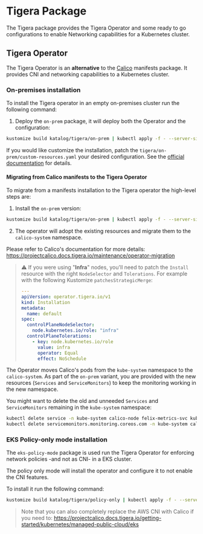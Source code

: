 # Tigera Package

The Tigera package provides the Tigera Operator and some ready to go configurations to enable Networking capabilities for a Kubernetes cluster.

## Tigera Operator

The Tigera Operator is an **alternative** to the [Calico](../calico) manifests package. It provides CNI and networking capabilities to a Kubernetes cluster.

### On-premises installation

To install the Tigera operator in an empty on-premises cluster run the following command:

1. Deploy the `on-prem` package, it will deploy both the Operator and the configuration:

```bash
kustomize build katalog/tigera/on-prem | kubectl apply -f - --server-side
```

If you would like customize the installation, patch the `tigera/on-prem/custom-resources.yaml` your desired configuration. See the [official documentation](https://projectcalico.docs.tigera.io/getting-started/kubernetes/installation/config-options) for details.

#### Migrating from Calico manifests to the Tigera Operator

To migrate from a manifests installation to the Tigera operator the high-level steps are:

1. Install the `on-prem` version:

```bash
kustomize build katalog/tigera/on-prem | kubectl apply -f - --server-side
```

2. The operator will adopt the existing resources and migrate them to the `calico-system` namespace.

Please refer to Calico's documentation for more details:
<https://projectcalico.docs.tigera.io/maintenance/operator-migration>

> ⚠️ If you were using "**Infra**" nodes, you'll need to patch the `Install` resource with the right `NodeSelector` and `Tolerations`.
> For example with the following Kustomize `patchesStrategicMerge`:
>
> ```yaml
> ---
> apiVersion: operator.tigera.io/v1
> kind: Installation
> metadata:
>   name: default
> spec:
>   controlPlaneNodeSelector:
>     node.kubernetes.io/role: "infra"
>   controlPlaneTolerations:
>     - key: node.kubernetes.io/role
>       value: infra
>       operator: Equal
>       effect: NoSchedule
> ```

The Operator moves Calico's pods from the `kube-system` namespace to the `calico-system`. As part of the `on-prem` variant, you are provided with the new resources (`Services` and `ServiceMonitors`) to keep the monitoring working in the new namespace.

You might want to delete the old and unneeded `Services` and `ServiceMonitors` remaining in the `kube-system` namespace:

```bash
kubectl delete service -n kube-system calico-node felix-metrics-svc kube-controllers-metrics-svc
kubectl delete servicemonitors.monitoring.coreos.com -n kube-system calico-node
```

### EKS Policy-only mode installation

The `eks-policy-mode` package is used run the Tigera Operator for enforcing network policies -and not as CNI- in a EKS cluster.

The policy only mode will install the operator and configure it to not enable the CNI features.

To install it run the following command:

```bash
kustomize build katalog/tigera/policy-only | kubectl apply -f - --server-side
```

> Note that you can also completely replace the AWS CNI with Calico if you need to:
> <https://projectcalico.docs.tigera.io/getting-started/kubernetes/managed-public-cloud/eks>
